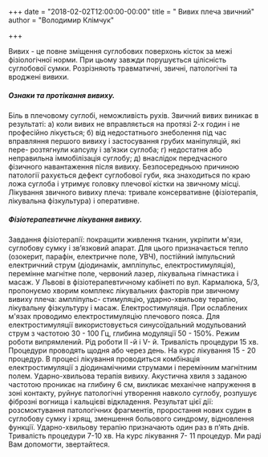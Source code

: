 +++
date = "2018-02-02T12:00:00-00:00"
title = " Вивих плеча звичний"
author = "Володимир Клімчук"

+++

Вивих - це повне зміщення суглобових поверхонь кісток за межі фізіологічної норми. При цьому завжди порушується цілісність суглобової сумки. Розрізняють травматичні, звичні, патологічні та вроджені вивихи. 

##### Ознаки та протікання вивиху.

 Біль в плечовому суглобі, неможливість рухів. Звичний вивих виникає в результаті: а) коли вивих не вправляється на протязі 2-х годин і не професійно лікується; б) від недостатнього знеболення під час вправляння першого вивиху і застосування грубих маніпуляцій, які пере- розтягнули капсулу і зв’язки суглоба; г) недостатня або неправильна іммобілізація суглобу; д) внаслідок передчасного фізичного навантаження після вивиху. Безпосередньою причиною патології рахується дефект суглобової губи, яка знаходиться по краю ложа суглоба і утримує головку плечової кістки на звичному місці. Лікування звичного вивиху плеча: тривале консервативне (фізіотерапія, лікувальна фізкультура) і оперативне. 
 
##### Фізіотерапевтичне лікування вивиху. 

Завдання фізіотерапії: покращити живлення тканин, укріпити м'язи, суглобову сумку і зв’язковий апарат. Для цього призначається тепло (озокерит, парафін, електричне поле, УВЧ), постійний імпульсний електричний струм (діодинамік, ампліпульс, електростимуляція), перемінне магнітне поле, червоний лазер, лікувальна гімнастика і масаж. У Львові в фізіотерапевтичному кабінеті по вул. Кармалюка, 5/3, пропонуємо хворим комплекс лікувальних факторів при звичному вивиху плеча: ампліпульс- стимуляцію, ударно-хвильову терапію, лікувальну фізкультуру і масаж. 
 Електростимуляція. 
При ослаблених м'язах проводимо електростимуляцію плечового пояса. Для електростимуляції використовується синусоїдальний модульований струм з частотою 30 - 100 Гц, глибина модуляції 50 - 150%. Режим роботи випрямлений. Рід роботи II -й і V- й. Тривалість процедури 15 хв. Процедури проводять щодня або через день. На курс лікування 15 - 20 процедур. В процесі лікування проводиться комбінація електростимуляції з діодинамічними струмами і перемінним магнітним полем. 
 Ударно-хвильова терапія вивиху.
Акустична хвиля з заданою частотою проникає на глибину 6 см, викликає механічне напруження в зоні контакту, руйнує патологічні утворення навколо суглобу, розпушує фіброзні вогнища і кальцієві відкладення. Результат цієї дії: розсмоктування патологічних фрагментів, проростання нових судин в суглобову сумку і хрящ, зменшення больового синдрому, відновлення функції. Ударно-хвильову терапію призначають один раз в п’ять днів. Тривалість процедури 7-10 хв. На курс лікування 7- 11 процедур. Ми раді Вам допомогти, звертайтеся.

